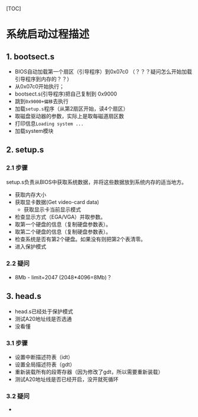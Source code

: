 [TOC]

# 系统启动过程描述

## 1. bootsect.s
* BIOS自动加载第一个扇区（引导程序）到0x07c0 （？？？疑问怎么开始加载引导程序到内存的？？）
* 从0x07c0开始执行；
* bootsect.s(引导程序)把自己复制到 0x9000
* 跳到`0x9000+偏移`去执行
* 加载`setup.s`程序（从第2扇区开始，读4个扇区）
* 取磁盘驱动器的参数，实际上是取每磁道扇区数
* 打印信息`Loading system ...`
* 加载system模块

## 2. setup.s
### 2.1 步骤
setup.s负责从BIOS中获取系统数据，并将这些数据放到系统内存的适当地方。
* 获取内存大小
* 获取显卡数据(Get video-card data)
    * 获取显示卡当前显示模式
* 检查显示方式（EGA/VGA）并取参数。
* 取第一个硬盘的信息（复制硬盘参数表）。
* 取第二个硬盘的信息（复制硬盘参数表）。
* 检查系统是否有第2个硬盘。如果没有则把第2个表清零。
* 进入保护模式

### 2.2 疑问
* 8Mb - limit=2047 (2048*4096=8Mb)？

## 3. head.s
* head.s已经处于保护模式
* 测试A20地址线是否选通
* 没看懂

### 3.1 步骤
* 设置中断描述符表（idt）
* 设置全局描述符表（gdt）
* 重新装载所有的段寄存器（因为修改了gdt，所以需要重新装载）
* 测试A20地址线是否已经开启，没开就死循环

### 3.2 疑问
* 
